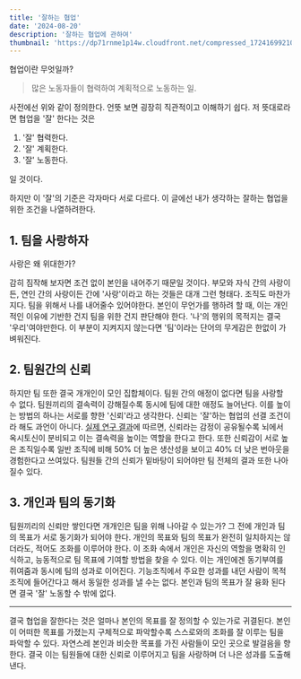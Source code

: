```yaml
---
title: '잘하는 협업'
date: '2024-08-20'
description: '잘하는 협업에 관하여'
thumbnail: 'https://dp71rnme1p14w.cloudfront.net/compressed_1724169921093--.png'
---
```


협업이란 무엇일까?

> 많은 노동자들이 협력하여 계획적으로 노동하는 일.

사전에선 위와 같이 정의한다.
언뜻 보면 굉장히 직관적이고 이해하기 쉽다.
저 뜻대로라면 협업을 '잘' 한다는 것은

1. '잘' 협력한다.
2. '잘' 계획한다.
3. '잘' 노동한다.

일 것이다.

하지만 이 '잘'의 기준은 각자마다 서로 다르다.
이 글에선 내가 생각하는 잘하는 협업을 위한 조건을 나열하려한다.

## 1. 팀을 사랑하자

사랑은 왜 위대한가?

감히 짐작해 보자면 조건 없이 본인을 내어주기 때문일 것이다.
부모와 자식 간의 사랑이든, 연인 간의 사랑이든 간에 '사랑'이라고 하는 것들은 대개 그런 형태다.
조직도 마찬가지다.
팀을 위해서 나를 내어줄수 있어야한다.
본인이 무언가를 행하려 할 때, 이는 개인적인 이유에 기반한 건지 팀을 위한 건지 판단해야 한다.
'나'의 행위의 목적지는 결국 '우리'여야만한다.
이 부분이 지켜지지 않는다면 '팀'이라는 단어의 무게감은 한없이 가벼워진다.

## 2. 팀원간의 신뢰

하지만 팀 또한 결국 개개인이 모인 집합체이다.
팀원 간의 애정이 없다면 팀을 사랑할 수 없다.
팀원끼리의 결속력이 강해질수록 동시에 팀에 대한 애정도 늘어난다.
이를 높이는 방법의 하나는 서로를 향한 '신뢰'라고 생각한다.
신뢰는 '잘'하는 협업의 선결 조건이라 해도 과언이 아니다.
[실제 연구 결과](https://hbr.org/2017/01/the-neuroscience-of-trust)에 따르면, 신뢰라는 감정이 공유될수록 뇌에서 옥시토신이 분비되고 이는 결속력을 높이는 역할을 한다고 한다.
또한 신뢰감이 서로 높은 조직일수록 일반 조직에 비해 50% 더 높은 생산성을 보이고 40% 더 낮은 번아웃을 경험한다고 쓰여있다.
팀원들 간의 신뢰가 밑바탕이 되어야만 팀 전체의 결과 또한 나아질수 있다.

## 3. 개인과 팀의 동기화

팀원끼리의 신뢰만 쌓인다면 개개인은 팀을 위해 나아갈 수 있는가?
그 전에 개인과 팀의 목표가 서로 동기화가 되어야 한다.
개인의 목표와 팀의 목표가 완전히 일치하지는 않더라도, 적어도 조화를 이루어야 한다.
이 조화 속에서 개인은 자신의 역할을 명확히 인식하고, 능동적으로 팀 목표에 기여할 방법을 찾을 수 있다.
이는 개인에겐 동기부여를 쥐여줌과 동시에 팀의 성과로 이어진다.
기능조직에서 주요한 성과를 내던 사람이 목적 조직에 들어간다고 해서 동일한 성과를 낼 수는 없다.
본인과 팀의 목표가 잘 융화 된다면 결국 '잘' 노동할 수 밖에 없다.

---

결국 협업을 잘한다는 것은 얼마나 본인의 목표를 잘 정의할 수 있는가로 귀결된다.
본인이 어떠한 목표를 가졌는지 구체적으로 파악할수록 스스로와의 조화를 잘 이루는 팀을 파악할 수 있다.
자연스레 본인과 비슷한 목표를 가진 사람들이 모인 곳으로 발걸음을 향한다.
결국 이는 팀원들에 대한 신뢰로 이루어지고 팀을 사랑하며 더 나은 성과를 도출해 낸다.
